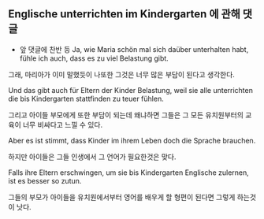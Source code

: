 ## Englische unterrichten im Kindergarten 에 관해 댓글
- 앞 댓글에 찬반 등
Ja, wie Maria schön mal sich daüber unterhalten habt, fühle ich auch, dass es zu viel Belastung gibt.

그래, 마리아가 이미 말했듯이 나또한 그것은 너무 많은 부담이 된다고 생각한다.

Und das gibt auch für Eltern der Kinder Belastung, weil sie alle unterrichten die bis Kindergarten stattfinden zu teuer fühlen.

그리고 아이들 부모에게 또한 부담이 되는데 왜냐하면 그들은 그 모든 유치원부터의 교육이 너무 비싸다고 느낄 수 있다.

Aber es ist stimmt, dass Kinder im ihrem Leben doch die Sprache brauchen.

하지만 아이들은 그들 인생에서 그 언어가 필요한것은 맞다.

Falls ihre Eltern erschwingen, um sie bis Kindergarten Englische zulernen, ist es besser so zutun.

그들의 부모가 아이들을 유치원에서부터 영어를 배우게 할 형편이 된다면 그렇게 하는것이 낫다.